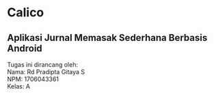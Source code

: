 # Calico
## Aplikasi Jurnal Memasak Sederhana Berbasis Android
  
Tugas ini dirancang oleh:  
Nama:   Rd Pradipta Gitaya S  
NPM:    1706043361  
Kelas:  A

